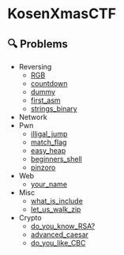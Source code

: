 # KosenXmasCTF
## 🔍 Problems
- Reversing
  - [RGB](https://github.com/KosenXmasCTF/RGB)
  - [countdown](https://github.com/KosenXmasCTF/countdown)
  - [dummy](https://github.com/KosenXmasCTF/dummy)
  - [first\_asm](https://github.com/KosenXmasCTF/first_asm)
  - [strings_binary](https://github.com/KosenXmasCTF/strings_binary)
- Network
- Pwn
  - [illigal_jump](https://github.com/KosenXmasCTF/what_is_include)
  - [match_flag](https://github.com/KosenXmasCTF/match_flag)
  - [easy_heap](https://github.com/KosenXmasCTF/easy_heap)
  - [beginners_shell](https://github.com/KosenXmasCTF/begineers_shell)
  - [pinzoro](https://github.com/KosenXmasCTF/pinzoro)
- Web
  - [your_name](https://github.com/KosenXmasCTF/your_name)
- Misc
  - [what_is_include](https://github.com/KosenXmasCTF/what_is_include)
  - [let_us_walk_zip](https://github.com/KosenXmasCTF/let_us_walk_zip)
- Crypto
  - [do_you_know_RSA?](https://github.com/KosenXmasCTF/do_you_know_RSA)
  - [advanced_caesar](https://github.com/KosenXmasCTF/advanced_caesar)
  - [do_you_like_CBC](https://github.com/KosenXmasCTF/do_you_like_CBC)
